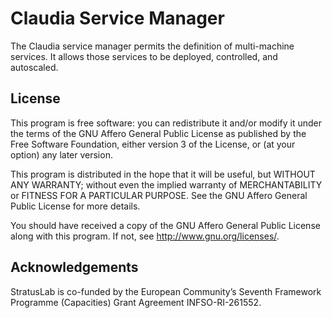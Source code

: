 Claudia Service Manager
=======================

The Claudia service manager permits the definition of multi-machine
services.  It allows those services to be deployed, controlled, and
autoscaled.

License
-------

This program is free software: you can redistribute it and/or modify
it under the terms of the GNU Affero General Public License as
published by the Free Software Foundation, either version 3 of the
License, or (at your option) any later version.

This program is distributed in the hope that it will be useful, but
WITHOUT ANY WARRANTY; without even the implied warranty of
MERCHANTABILITY or FITNESS FOR A PARTICULAR PURPOSE.  See the GNU
Affero General Public License for more details.

You should have received a copy of the GNU Affero General Public
License along with this program.  If not, see
<http://www.gnu.org/licenses/>.

Acknowledgements
----------------

StratusLab is co-funded by the European Community’s Seventh Framework
Programme (Capacities) Grant Agreement INFSO-RI-261552.
